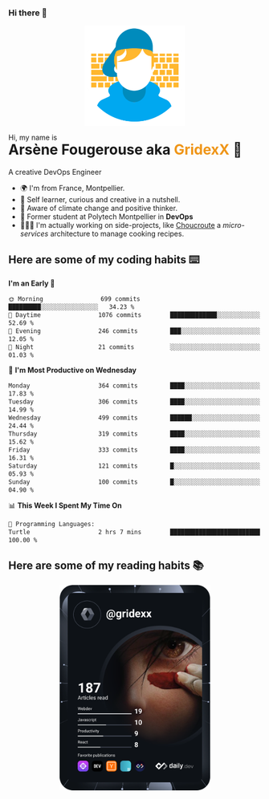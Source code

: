 ### Hi there 👋

<!--
**GridexX/gridexx** is a ✨ _special_ ✨ repository because its `README.md` (this file) appears on your GitHub profile.

Here are some ideas to get you started:

- 🔭 I’m currently working on ...
- 🌱 I’m currently learning ...
- 👯 I’m looking to collaborate on ...
- 🤔 I’m looking for help with ...
- 💬 Ask me about ...
- 📫 How to reach me: ...
- 😄 Pronouns: ...
- ⚡ Fun fact: ...
-->


<!-- Header -->
<div align="center">
  <img align="center" src="./images/user_profile.png" width="200">
</div>
<p>Hi, my name is</p> 
<h1 style="margin-top:-15px">Arsène Fougerouse aka <span style="color:#ef961a">GridexX</span> 👋</h1>

A creative DevOps Engineer

- 🌍 I'm from France, Montpellier.
- 🎨 Self learner, curious and creative in a nutshell. 
- 🌱 Aware of climate change and positive thinker.
- 📕 Former student at Polytech Montpellier in **DevOps**
- 👨🏻‍💻 I'm actually working on side-projects, like [Choucroute](https://github.com/houcroute-orga) a *micro-services* architecture to manage cooking recipes.


## Here are some of my coding habits ⌨️

<!-- Add a section about tech and Ops stack
  Like this one : https://github.com/Xanthus58#-tech-stack
-->
<!--START_SECTION:waka-->
**I'm an Early 🐤** 

```text
🌞 Morning                699 commits         █████████░░░░░░░░░░░░░░░░   34.23 % 
🌆 Daytime                1076 commits        █████████████░░░░░░░░░░░░   52.69 % 
🌃 Evening                246 commits         ███░░░░░░░░░░░░░░░░░░░░░░   12.05 % 
🌙 Night                  21 commits          ░░░░░░░░░░░░░░░░░░░░░░░░░   01.03 % 
```
📅 **I'm Most Productive on Wednesday** 

```text
Monday                   364 commits         ████░░░░░░░░░░░░░░░░░░░░░   17.83 % 
Tuesday                  306 commits         ████░░░░░░░░░░░░░░░░░░░░░   14.99 % 
Wednesday                499 commits         ██████░░░░░░░░░░░░░░░░░░░   24.44 % 
Thursday                 319 commits         ████░░░░░░░░░░░░░░░░░░░░░   15.62 % 
Friday                   333 commits         ████░░░░░░░░░░░░░░░░░░░░░   16.31 % 
Saturday                 121 commits         █░░░░░░░░░░░░░░░░░░░░░░░░   05.93 % 
Sunday                   100 commits         █░░░░░░░░░░░░░░░░░░░░░░░░   04.90 % 
```


📊 **This Week I Spent My Time On** 

```text
💬 Programming Languages: 
Turtle                   2 hrs 7 mins        █████████████████████████   100.00 % 
```


<!--END_SECTION:waka-->

## Here are some of my reading habits 📚
<div  align="center">
  <img src="./images/devcard.svg" width="300">
</div>
